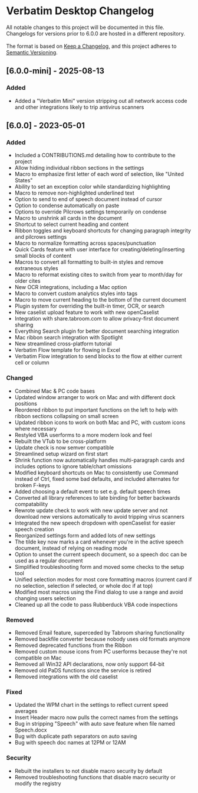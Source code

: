 # Verbatim Desktop Changelog
All notable changes to this project will be documented in this file. Changelogs for versions prior to 6.0.0 are hosted in a different repository.
<br /><br />
The format is based on [Keep a Changelog](https://keepachangelog.com/en/1.0.0/), and this project adheres to [Semantic Versioning](https://semver.org/spec/v2.0.0.html).

## [6.0.0-mini] - 2025-08-13

### Added
* Added a "Verbatim Mini" version stripping out all network access code and other integrations likely to trip antivirus scanners

## [6.0.0] - 2023-05-01

### Added
* Included a CONTRIBUTIONS.md detailing how to contribute to the project
* Allow hiding individual ribbon sections in the settings
* Macro to emphasize first letter of each word of selection, like "United States"
* Ability to set an exception color while standardizing highlighting
* Macro to remove non-highlighted underlined text
* Option to send to end of speech document instead of cursor
* Option to condense automatically on paste
* Options to override Pilcrows settings temporarily on condense
* Macro to unshrink all cards in the document
* Shortcut to select current heading and content
* Ribbon toggles and keyboard shortcuts for changing paragraph integrity and pilcrows settings
* Macro to normalize formatting across spaces/punctuation
* Quick Cards feature with user interface for creating/deleting/inserting small blocks of content
* Macros to convert all formatting to built-in styles and remove extraneous styles
* Macro to reformat existing cites to switch from year to month/day for older cites
* New OCR integrations, including a Mac option
* Macro to convert custom analytics styles into tags
* Macro to move current heading to the bottom of the current document
* Plugin system for overriding the built-in timer, OCR, or search
* New caselist upload feature to work with new openCaselist
* Integration with share.tabroom.com to allow privacy-first document sharing
* Everything Search plugin for better document searching integration
* Mac ribbon search integration with Spotlight
* New streamlined cross-platform tutorial
* Verbatim Flow template for flowing in Excel
* Verbatim Flow integration to send blocks to the flow at either current cell or column

### Changed
* Combined Mac & PC code bases
* Updated window arranger to work on Mac and with different dock positions
* Reordered ribbon to put important functions on the left to help with ribbon sections collapsing on small screen
* Updated ribbon icons to work on both Mac and PC, with custom icons where necessary
* Restyled VBA userforms to a more modern look and feel
* Rebuilt the VTub to be cross-platform
* Update check is now semver compatible
* Streamlined setup wizard on first start
* Shrink function now automatically handles multi-paragraph cards and includes options to ignore table/chart omissions
* Modified keyboard shortcuts on Mac to consistently use Command instead of Ctrl, fixed some bad defaults, and included alternates for broken F-keys
* Added choosing a default event to set e.g. default speech times
* Converted all library references to late binding for better backwards compatability
* Rewrote update check to work with new update server and not download new versions automatically to avoid tripping virus scanners
* Integrated the new speech dropdown with openCaselist for easier speech creation
* Reorganized settings form and added lots of new settings
* The tilde key now marks a card whenever you're in the active speech document, instead of relying on reading mode
* Option to unset the current speech document, so a speech doc can be used as a regular document
* Simplified troubleshooting form and moved some checks to the setup tool
* Unified selection modes for most core formatting macros (current card if no selection, selection if selected, or whole doc if at top)
* Modified most macros using the Find dialog to use a range and avoid changing users selection
* Cleaned up all the code to pass Rubberduck VBA code inspections

### Removed
* Removed Email feature, superceded by Tabroom sharing functionality
* Removed backfile converter because nobody uses old formats anymore
* Removed deprecated functions from the Ribbon
* Removed custom mouse icons from PC userforms because they're not compatible on Mac
* Removed all Win32 API declarations, now only support 64-bit
* Removed old PaDS functions since the service is retired
* Removed integrations with the old caselist

### Fixed
* Updated the WPM chart in the settings to reflect current speed averages
* Insert Header macro now pulls the correct names from the settings
* Bug in stripping "Speech" with auto save feature when file named Speech.docx
* Bug with duplicate path separators on auto saving
* Bug with speech doc names at 12PM or 12AM

### Security
* Rebuilt the installers to not disable macro security by default
* Removed troubleshooting functions that disable macro security or modify the registry
